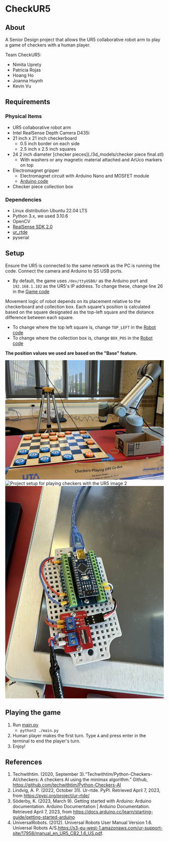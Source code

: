# CheckUR5
## About
A Senior Design project that allows the UR5 collaborative robot arm to play a game of checkers with a human player.

Team CheckUR5:
- Nimita Uprety
- Patricia Rojas
- Hoang Ho
- Joanna Huynh
- Kevin Vu

## Requirements
### Physical Items
- UR5 collaborative robot arm
- Intel RealSense Depth Camera D435i
- 21 inch x 21 inch checkerboard
  - 0.5 inch border on each side
  - 2.5 inch x 2.5 inch squares
- 24 2 inch diameter [checker pieces](./3d_models/checker piece final.stl)
  - With washers or any magnetic material attached and ArUco markers on top
- Electromagnet gripper
  - Electromagnet circuit with Arduino Nano and MOSFET module
  - [Arduino code](./arduino_magnet/arduino_magnet.ino)
- Checker piece collection box

### Dependencies
- Linux distribution Ubuntu 22.04 LTS
- Python 3.x, we used 3.10.6
- OpenCV
- [RealSense SDK 2.0](https://dev.intelrealsense.com/docs/compiling-librealsense-for-linux-ubuntu-guide)
- [ur_rtde](https://pypi.org/project/ur-rtde/)
- pyserial

## Setup
Ensure the UR5 is connected to the same network as the PC is running the code. Connect the camera and Arduino to SS USB ports.
- By default, the game uses `/dev/ttyUSB0/` as the Arduino port and `192.168.1.102` as the UR5's IP address. To change these, change line 26 in the [Game code](./checkers/game.py)

Movement logic of robot depends on its placement relative to the checkerboard and collection box. Each square's position is calculated based on the square designated as the top-left square and the distance difference between each square.

- To change where the top left square is, change `TOP_LEFT` in the [Robot code](./checkers/robot.py)
- To change where the collection box is, change `BOX_POS` in the [Robot code](./checkers/robot.py)

**The position values we used are based on the "Base" feature.**

![Project setup for playing checkers with the UR5 image 1](./images/setup-1.jpg)
![Project setup for playing checkers with the UR5 image 2](./images/setup-2.jpg)
![The electromagnet circuit using the Arduino Nano and MOSFET module](./images/microcontroller.jpg)

## Playing the game
1. Run [main.py](./main.py)
    - `python3 ./main.py`
2. Human player makes the first turn. Type `A` and press enter in the terminal to end the player's turn.
3. Enjoy!

## References
1. Techwithtim. (2020, September 3).“Techwithtim/Python-Checkers-AI/checkers: A checkers AI using the minimax algorithm.” Github, https://github.com/techwithtim/Python-Checkers-AI
2. Lindvig, A. P. (2022, October 31). Ur-rtde. PyPI. Retrieved April 7, 2023, from https://pypi.org/project/ur-rtde/ 
3. Söderby, K. (2023, March 9). Getting started with Arduino: Arduino documentation. Arduino Documentation | Arduino Documentation. Retrieved April 7, 2023, from https://docs.arduino.cc/learn/starting-guide/getting-started-arduino
4. UniversalRobots. (2012). Universal Robots User Manual Version 1.6. Universal Robots A/S.https://s3-eu-west-1.amazonaws.com/ur-support-site/17958/manual_en_UR5_CB2_1.6_US.pdf.
